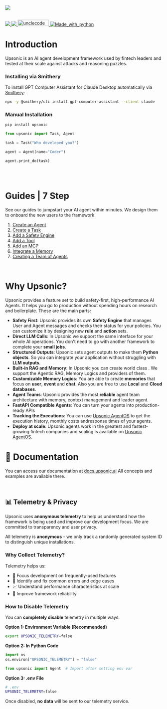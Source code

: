 

<img src="https://github.com/user-attachments/assets/cb6539cc-cea2-4a1c-8c26-762868828ac9" >
<br>
<br>
<a name="readme-top"></a>

<div align="center">


</div>


  <p>
    <a href="https://discord.gg/dNKGm4dfnR">
    <img src="https://img.shields.io/badge/Discord-Join-7289DA?logo=discord&logoColor=white">
    </a>
    <a href="https://twitter.com/upsonicai">
    <img src="https://img.shields.io/twitter/follow/upsonicai?style=social">
    </a>
    <a href="https://trendshift.io/repositories/10584" target="_blank"><img src="https://trendshift.io/api/badge/repositories/10584" alt="unclecode%2Fcrawl4ai | Trendshift" style="width: 100px; height: 20px;"     
    <a href="https://www.python.org/">
    <img src="https://img.shields.io/badge/Made%20with-Python-1f425f.svg" alt="Made_with_python">
    </a>
  </p>


# Introduction
Upsonic is an AI agent development framework used by fintech leaders and tested at their scale against attacks and reasoning puzzles.


### Installing via Smithery

To install GPT Computer Assistant for Claude Desktop automatically via [Smithery](https://smithery.ai/server/gpt-computer-assistant):

```bash
npx -y @smithery/cli install gpt-computer-assistant --client claude
```

### Manual Installation
```bash
pip install upsonic

```

```python
from upsonic import Task, Agent

task = Task("Who developed you?")

agent = Agent(name="Coder")

agent.print_do(task)
```

<br>
<br>

# Guides | 7 Step
See our guides to jumpstart your AI agent within minutes. We design them to onboard the new users to the framework.


1. [Create an Agent](https://docs.upsonic.ai/guides/1_create_a_task)
2. [Create a Task](https://docs.upsonic.ai/guides/2_create_an_agent)
3. [Add a Safety Engine](https://docs.upsonic.ai/guides/3_add_a_safety_engine)
4. [Add a Tool](https://docs.upsonic.ai/guides/4_add_a_tool)
5. [Add an MCP](https://docs.upsonic.ai/guides/5_add_an_mcp)
6. [Integrate a Memory](https://docs.upsonic.ai/guides/6_integrate_a_memory)
7. [Creating a Team of Agents](https://docs.upsonic.ai/guides/7_creating_a_team_of_agents)

<br>

# Why Upsonic?

Upsonic provides a feature set to build safety-first, high-performance AI Agents. It helps you go to production without spending hours on research and boilerplate. These are the main parts:

- **Safety First**: Upsonic provides its own **Safety Engine** that manages User and Agent messages and checks their status for your policies. You can customize it by designing new **rule** and **action** sets.
- **Direct LLM Calls**: In Upsonic we support the same interface for your whole AI operations. You don't need to go with another framework to complete your **small jobs**.
- **Structured Outputs**: Upsonic sets agent outputs to make them **Python objects**. So you can integrate your application without struggling with **LLM outputs**.
- **Built-in RAG and Memory**: In Upsonic you can create world class . We support the Agentic RAG, Memory Logics and providers of them.
- **Customizable Memory Logics**: You are able to create **memories** that focus on **user**, **event** and **chat**. Also you are free to use **Local** and **Cloud databases**.
- **Agent Teams**: Upsonic provides the most **reliable** agent team architecture with memory, context management and leader agent.
- **FastAPI Compatible Agents**: You can turn your agents into production-ready APIs
- **Tracking the Executions**: You can use <u>Upsonic AgentOS</u> to get the execution history, monthly costs andresponse times  of your agents.
- **Deploy at scale**: Upsonic agents work in the greatest and fastest-growing fintech companies and scaling is available on <u>Upsonic AgentOS</u>.



# 📙 Documentation

You can access our documentation at [docs.upsonic.ai](https://docs.upsonic.ai/) All concepts and examples are available there.

<br>






## 📊 Telemetry & Privacy

Upsonic uses **anonymous telemetry** to help us understand how the framework is being used and improve our development focus. We are committed to transparency and user privacy.

All telemetry is **anonymous** - we only track a randomly generated system ID to distinguish unique installations.

### Why Collect Telemetry?

Telemetry helps us:
- 🎯 Focus development on frequently-used features
- 🐛 Identify and fix common errors and edge cases
- 📈 Understand performance characteristics at scale
- 🔧 Improve framework reliability

### How to Disable Telemetry

You can **completely disable** telemetry in multiple ways:

**Option 1: Environment Variable (Recommended)**
```bash
export UPSONIC_TELEMETRY=false
```

**Option 2: In Python Code**
```python
import os
os.environ["UPSONIC_TELEMETRY"] = "false"

from upsonic import Agent  # Import after setting env var
```

**Option 3: .env File**
```bash
# .env
UPSONIC_TELEMETRY=false
```

Once disabled, **no data** will be sent to our telemetry service.


<br>
<br>




